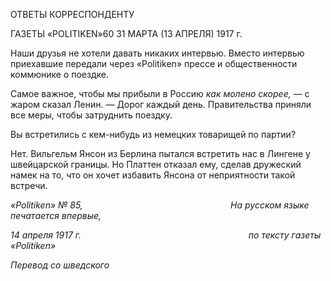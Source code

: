ОТВЕТЫ КОРРЕСПОНДЕНТУ

ГАЗЕТЫ «POLITIKEN»60 31 МАРТА (13 АПРЕЛЯ) 1917 г.

Наши друзья не хотели давать никаких интервью. Вместо интервью приехавшие передали через «Politiken» прессе и общественности коммюнике о поездке.

Самое важное, чтобы мы прибыли в Россию _как молено скорее,_ — с жаром сказал Ленин. — Дорог каждый день. Правительства приняли все меры, чтобы затруднить по­ездку.

Вы встретились с кем-нибудь из немецких товарищей по партии?

Нет. Вильгельм Янсон из Берлина пытался встретить нас в Лингене у швейцарской границы. Но Платтен отказал ему, сделав дружеский намек на то, что он хочет избавить Янсона от неприятности такой встречи.

_«Politiken»_ _№ 85,                                                            На русском языке печатается впервые,_

_14 апреля 1917 г.                                                                    по тексту газеты_ _«Politiken»_

_Перевод со шведского_